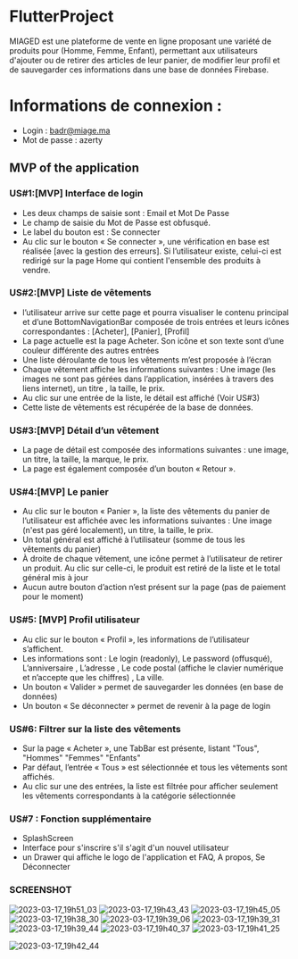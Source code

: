 # FlutterProject

MIAGED est une plateforme de vente en ligne proposant une variété de produits pour (Homme, Femme, Enfant), permettant aux utilisateurs d'ajouter ou de retirer des articles de leur panier, de modifier leur profil et de sauvegarder ces informations dans une base de données Firebase.

# Informations de connexion : 
  - Login :  badr@miage.ma
  - Mot de passe :  azerty

## MVP of the application

### US#1:[MVP] Interface de login
-  Les deux champs de saisie sont : Email et Mot De Passe
- Le champ de saisie du Mot de Passe est obfusqué.
- Le label du bouton est : Se connecter
-  Au clic sur le bouton « Se connecter », une vérification en base est réalisée [avec la gestion des erreurs]. Si l’utilisateur existe, celui-ci est redirigé sur la page Home qui contient l'ensemble des produits à vendre.

### US#2:[MVP] Liste de vêtements
- l’utilisateur arrive sur cette page et pourra visualiser le contenu principal et d’une BottomNavigationBar composée de trois entrées et leurs icônes correspondantes : [Acheter], [Panier], [Profil]
- La page actuelle est la page Acheter. Son icône et son texte sont d’une couleur différente des autres entrées
- Une liste déroulante de tous les vêtements m’est proposée à l’écran
- Chaque vêtement affiche les informations suivantes : Une image (les images ne sont pas gérées dans l’application, insérées à travers des liens internet), un titre , la taille, le prix.
- Au clic sur une entrée de la liste, le détail est affiché (Voir US#3)
- Cette liste de vêtements est récupérée de la base de données.

### US#3:[MVP] Détail d’un vêtement 
- La page de détail est composée des informations suivantes : une image, un titre, la taille, la marque, le prix.
- La page est également composée d’un bouton « Retour ».

### US#4:[MVP] Le panier
- Au clic sur le bouton « Panier », la liste des vêtements du panier de l’utilisateur est affichée avec les informations suivantes : Une image (n'est pas géré localement), un titre, la taille, le prix.
-  Un total général est affiché à l’utilisateur (somme de tous les vêtements du panier)
-  À droite de chaque vêtement, une icône permet à l’utilisateur de retirer un produit. Au clic sur celle-ci, le produit est retiré de la liste et le total général mis à jour
-  Aucun autre bouton d’action n’est présent sur la page (pas de paiement pour le moment)

### US#5: [MVP] Profil utilisateur
- Au clic sur le bouton « Profil », les informations de l’utilisateur s’affichent.
- Les informations sont : Le login (readonly), Le password (offusqué), L’anniversaire , L’adresse , Le code postal (affiche le clavier numérique et n’accepte que les chiffres) , La ville.
- Un bouton « Valider » permet de sauvegarder les données (en base de données)
- Un bouton « Se déconnecter » permet de revenir à la page de login


### US#6: Filtrer sur la liste des vêtements

- Sur la page « Acheter », une TabBar est présente, listant "Tous", "Hommes" "Femmes" "Enfants" 
- Par défaut, l’entrée « Tous » est sélectionnée et tous les vêtements sont affichés.
- Au clic sur une des entrées, la liste est filtrée pour afficher seulement les vêtements correspondants à la catégorie sélectionnée


### US#7 : Fonction supplémentaire

- SplashScreen
- Interface pour s'inscrire s'il s'agit d'un nouvel utilisateur
- un Drawer qui affiche le logo de l'application et FAQ, A propos, Se Déconnecter

### SCREENSHOT

![2023-03-17_19h51_03](https://user-images.githubusercontent.com/114596641/225993788-14b96d37-343d-4e84-b50e-8374a3c547df.png)
![2023-03-17_19h43_43](https://user-images.githubusercontent.com/114596641/225993932-5f41142e-a374-4e02-8678-1b4cb19d76c6.png)
![2023-03-17_19h45_05](https://user-images.githubusercontent.com/114596641/225993950-90ba9a3a-5a59-4fa9-8d4d-c32dc15a7d91.png)
![2023-03-17_19h38_30](https://user-images.githubusercontent.com/114596641/225994006-308f5bb5-6e0c-4201-9b1e-8f9983aaf4ee.png)
![2023-03-17_19h39_06](https://user-images.githubusercontent.com/114596641/225994021-f07fa9f5-e8b8-4e7b-a7e8-a43d07ec9fcc.png)
![2023-03-17_19h39_31](https://user-images.githubusercontent.com/114596641/225994034-f074c477-f838-4015-8f93-954af9654e40.png)
![2023-03-17_19h39_44](https://user-images.githubusercontent.com/114596641/225994048-27dae8a5-abff-4f21-8c29-31a3825a6f56.png)
![2023-03-17_19h40_37](https://user-images.githubusercontent.com/114596641/225994053-c2211d91-e406-4714-95e5-acd21f00edf4.png)
![2023-03-17_19h41_25](https://user-images.githubusercontent.com/114596641/225994069-54d01ee3-8a3a-4c7a-a048-b3729f893037.png)

![2023-03-17_19h42_44](https://user-images.githubusercontent.com/114596641/225994127-1f4f9e58-5cc7-435e-a168-3b4d0af1ab20.png)

